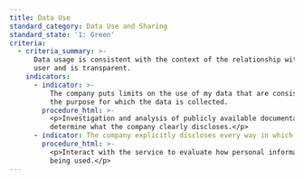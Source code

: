 ```yaml
---
title: Data Use
standard_category: Data Use and Sharing
standard_state: '1: Green'
criteria:
  - criteria_summary: >-
      Data usage is consistent with the context of the relationship with the
      user and is transparent.
    indicators:
      - indicator: >-
          The company puts limits on the use of my data that are consistent with
          the purpose for which the data is collected.
        procedure_html: >-
          <p>Investigation and analysis of publicly available documentation to
          determine what the company clearly discloses.</p>
      - indicator: The company explicitly discloses every way in which it uses my data.
        procedure_html: >-
          <p>Interact with the service to evaluate how personal information is
          being used.</p>
---
```



